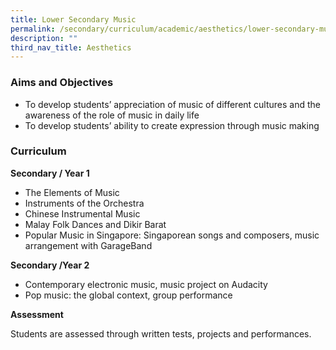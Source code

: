 ```yaml
---
title: Lower Secondary Music
permalink: /secondary/curriculum/academic/aesthetics/lower-secondary-music/
description: ""
third_nav_title: Aesthetics
---
```



### Aims and Objectives

*   To develop students’ appreciation of music of different cultures and the awareness of the role of music in daily life
*   To develop students’ ability to create expression through music making

  

### Curriculum

**Secondary / Year 1**

*   The Elements of Music
*   Instruments of the Orchestra
*   Chinese Instrumental Music 
*   Malay Folk Dances and Dikir Barat
*   Popular Music in Singapore: Singaporean songs and composers, music arrangement with GarageBand 

**Secondary /Year 2**

*   Contemporary electronic music, music project on Audacity
*   Pop music: the global context, group performance

  

**Assessment**

Students are assessed through written tests, projects and performances.